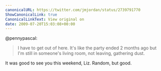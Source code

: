 ```yaml
---
canonicalURL: https://twitter.com/jmjordan/status/2739791770
ShowCanonicalLink: true
CanonicalLinkText: View original on
date: 2009-07-20T15:03:08+00:00
---
```

@pennypascal:

> I have to get out of here. It's like the party ended 2 months ago but I'm still in someone's living room, not leaving, gathering dust.

It was good to see you this weekend, Liz. Random, but good.